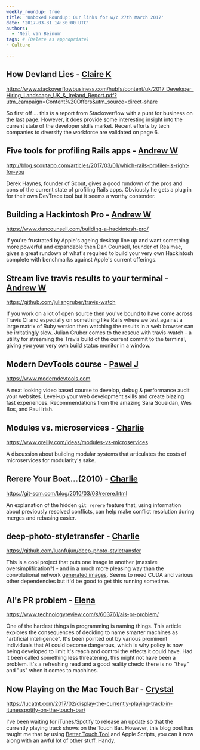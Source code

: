 ```yaml
---
weekly_roundup: true
title: 'Unboxed Roundup: Our links for w/c 27th March 2017'
date: '2017-03-31 14:30:00 UTC'
authors:
  - 'Neil van Beinum'
tags: # (Delete as appropriate)
- Culture

---
```

## How Devland Lies - [Claire K](/people#claire-kemp)

https://www.stackoverflowbusiness.com/hubfs/content/uk/2017_Developer_Hiring_Landscape_UK_&_Ireland_Report.pdf?utm_campaign=Content%20Offers&utm_source=direct-share

So first off ... this _is_ a report from Stackoverflow with a punt for business on the last page. However, it does provide some interesting insight into the current state of the developer skills market. Recent efforts by tech companies to diversify the workforce are validated on page 6.

## Five tools for profiling Rails apps - [Andrew W](/people#andrew-white)

http://blog.scoutapp.com/articles/2017/03/01/which-rails-profiler-is-right-for-you

Derek Haynes, founder of Scout, gives a good rundown of the pros and cons of the current state of profiling Rails apps. Obviously he gets a plug in for their own DevTrace tool but it seems a worthy contender.


## Building a Hackintosh Pro - [Andrew W](/people#andrew-white)

https://www.dancounsell.com/building-a-hackintosh-pro/

If you're frustrated by Apple's ageing desktop line up and want something more powerful and expandable then Dan Counsell, founder of Realmac, gives a great rundown of what's required to build your very own Hackintosh complete with benchmarks against Apple's current offerings.


## Stream live travis results to your terminal - [Andrew W](/people#andrew-white)

https://github.com/juliangruber/travis-watch

If you work on a lot of open source then you've bound to have come across Travis CI and especially on something like Rails where we test against a large matrix of Ruby version then watching the results in a web browser can be irritatingly slow. Julian Gruber comes to the rescue with travis-watch - a utility for streaming the Travis build of the current commit to the terminal, giving you your very own build status monitor in a window.

## Modern DevTools course - [Pawel J](/people#pawel-janiak)

https://www.moderndevtools.com

A neat looking video based course to develop, debug & performance audit your websites. Level-up your web development skills and create blazing fast experiences. Recommendations from the amazing Sara Soueidan, Wes Bos, and Paul Irish.

## Modules vs. microservices - [Charlie](/people#charlie-egan)

https://www.oreilly.com/ideas/modules-vs-microservices

A discussion about building modular systems that articulates the costs of microservices for modularity's sake.

## Rerere Your Boat...(2010) - [Charlie](/people#charlie-egan)

https://git-scm.com/blog/2010/03/08/rerere.html

An explanation of the hidden `git rerere` feature that, using information about previously resolved conflicts, can help make conflict resolution during merges and rebasing easier.

## deep-photo-styletransfer - [Charlie](/people#charlie-egan)

https://github.com/luanfujun/deep-photo-styletransfer

This is a cool project that puts one image in another (massive oversimplification?) - and in a much more pleasing way than the convolutional network [generated images](http://i.imgur.com/6ocuQsZ.jpg). Seems to need CUDA and various other dependencies but it'd be good to get this running sometime.

## AI's PR problem - [Elena](/people#elena-tanasoiu)

https://www.technologyreview.com/s/603761/ais-pr-problem/

One of the hardest things in programming is naming things. This article explores the consequences of deciding to name smarter machines as "artificial intelligence". It's been pointed out by various prominent individuals that AI could become dangerous, which is why policy is now being developed to limit it's reach and control the effects it could have. Had it been called something less threatening, this might not have been a problem. It's a refreshing read and a good reality check: there is no "they" and "us" when it comes to machines.

## Now Playing on the Mac Touch Bar - [Crystal](/people#chris-carter)

https://lucatnt.com/2017/02/display-the-currently-playing-track-in-itunesspotify-on-the-touch-bar/

I've been waiting for iTunes/Spotify to release an update so that the currently playing track shows on the Touch Bar. However, this blog post has taught me that by using [Better Touch Tool](https://www.boastr.net/) and Apple Scripts, you can it now along with an awful lot of other stuff. Handy.
